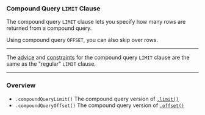 ### Compound Query `LIMIT` Clause

The compound query `LIMIT` clause lets you specify how many rows are returned from a compound query.

Using compound query `OFFSET`, you can also skip over rows.

-----

The [advice](/doc/00-getting-started/06-limit-clause.md#number-vs-bigint) and [constraints](/doc/00-getting-started/06-limit-clause.md#min-and-max-values) for the compound query `LIMIT` clause are the same as the "regular" `LIMIT` clause.

-----

### Overview

+ `.compoundQueryLimit()`
  The compound query version of [`.limit()`](/doc/00-getting-started/06-limit-clause.md#limit)
+ `.compoundQueryOffset()`
  The compound query version of [`.offset()`](/doc/00-getting-started/06-limit-clause.md#offset)
